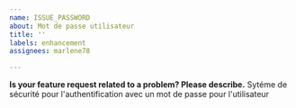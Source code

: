 ```yaml
---
name: ISSUE_PASSWORD
about: Mot de passe utilisateur
title: ''
labels: enhancement
assignees: marlene78

---
```


**Is your feature request related to a problem? Please describe.**
Sytéme de sécurité pour l'authentification avec un mot de passe pour l'utilisateur
